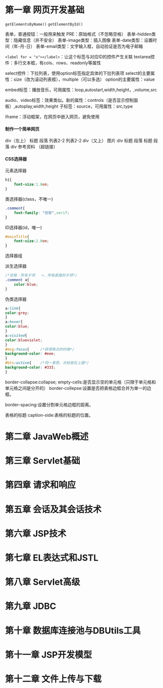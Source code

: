 # 第一章 网页开发基础


`getElementsByName()`
`getElementById()`

表单，普通按钮：一般用来触发
PRE：原始格式（不忽略空格）
表单-hidden类型：隐藏信息（并不安全）
表单-image类型：插入图像
表单-date类型：设置时间（年-月-日）
表单-email类型：文字输入框，自动验证是否为电子邮箱

`<label for = "x"></label>`：让这个标签与对应ID的控件产生关联
textarea控件：多行文本框，有cols、rows、readonly等属性

select控件：下拉列表，使用option标签指定具体的下拉列表项
select的主要属性：size（改为滚动列表框），multiple（可以多选）
option的主要属性：value

embed标签：播放音乐，可用属性：loop,autostart,width,height，,volume,src

audio、video标签：效果类似。新的属性：controls（是否显示控制面板）,autoplay,width,height
子标签：source，可用属性：src,type

iframe：浮动框架，在网页中嵌入网页，避免使用

#### 制作一个简单网页

div（左上）
    标题
    段落
    列表2-2
    列表2-2
div（又上）
    图片
div
    标题
    段落
    标题
    段落
div
    参考资料
    （超链接）
    
#### CSS选择器

元素选择器
```css
h1{
    font-size:1.8em;
}
```

类选择器(class，不唯一)
```css
.comment{
    font-family: "仿宋",serif;
}
```

ID选择器(id，唯一)
```css
#mainTitle{
    font-size:2.0em;
}
```

选择器组

派生选择器
```css
/*空格：所有子项   >，所有直接的子项*/
.comment a{
    color:blue;   
}
```

伪类选择器
```css
a:link{
color:grey;
}
a:hover{
color:blue;
}
a:visited{
color:blueviolet;
}
#msg:focus{     /*获得焦点的时候*/
background-color: #eee;     
}
#btn:active{    /*同一意思，光标放在上面*/
background-color: #333;
}
```

border-collapse:collapse;
empty-cells:是否显示空的单元格（只限于单元格和单元格之间是分开的）
border-collepse:设置是否把表格边框合并为单一的边框。

border-spacing:设置分割单元格边框的距离。
<caption>表格的标题
caption-side:表格的标题的位置。



# 第二章 JavaWeb概述



# 第三章 Servlet基础



# 第四章 请求和响应


# 第五章 会话及其会话技术



# 第六章 JSP技术



# 第七章 EL表达式和JSTL



# 第八章 Servlet高级



# 第九章 JDBC


# 第十章 数据库连接池与DBUtils工具



# 第十一章 JSP开发模型


# 第十二章 文件上传与下载
